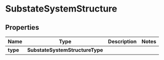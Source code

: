 

# SubstateSystemStructure


## Properties

| Name | Type | Description | Notes |
|------------ | ------------- | ------------- | -------------|
|**type** | **SubstateSystemStructureType** |  |  |




